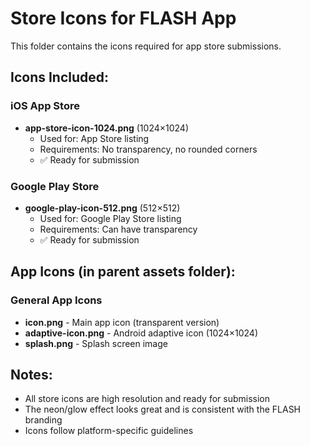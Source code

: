 # Store Icons for FLASH App

This folder contains the icons required for app store submissions.

## Icons Included:

### iOS App Store
- **app-store-icon-1024.png** (1024×1024)
  - Used for: App Store listing
  - Requirements: No transparency, no rounded corners
  - ✅ Ready for submission

### Google Play Store
- **google-play-icon-512.png** (512×512)
  - Used for: Google Play Store listing
  - Requirements: Can have transparency
  - ✅ Ready for submission

## App Icons (in parent assets folder):

### General App Icons
- **icon.png** - Main app icon (transparent version)
- **adaptive-icon.png** - Android adaptive icon (1024×1024)
- **splash.png** - Splash screen image

## Notes:
- All store icons are high resolution and ready for submission
- The neon/glow effect looks great and is consistent with the FLASH branding
- Icons follow platform-specific guidelines 